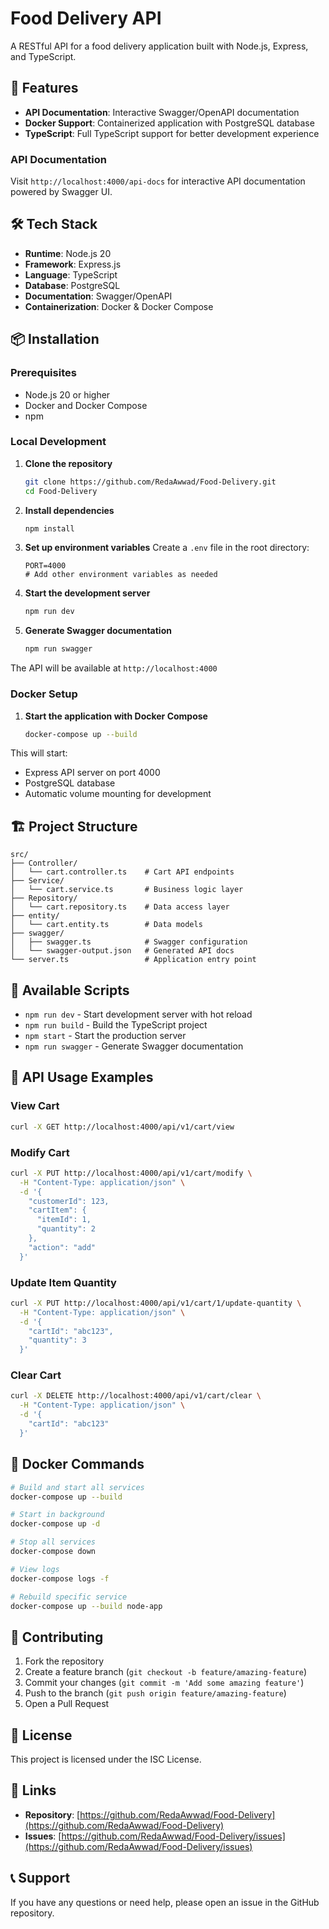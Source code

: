 # Food Delivery API

A RESTful API for a food delivery application built with Node.js, Express, and TypeScript.

## 🚀 Features

- **API Documentation**: Interactive Swagger/OpenAPI documentation
- **Docker Support**: Containerized application with PostgreSQL database
- **TypeScript**: Full TypeScript support for better development experience

### API Documentation

Visit `http://localhost:4000/api-docs` for interactive API documentation powered by Swagger UI.

## 🛠️ Tech Stack

- **Runtime**: Node.js 20
- **Framework**: Express.js
- **Language**: TypeScript
- **Database**: PostgreSQL
- **Documentation**: Swagger/OpenAPI
- **Containerization**: Docker & Docker Compose

## 📦 Installation

### Prerequisites

- Node.js 20 or higher
- Docker and Docker Compose
- npm

### Local Development

1. **Clone the repository**

   ```bash
   git clone https://github.com/RedaAwwad/Food-Delivery.git
   cd Food-Delivery
   ```

2. **Install dependencies**

   ```bash
   npm install
   ```

3. **Set up environment variables**
   Create a `.env` file in the root directory:

   ```env
   PORT=4000
   # Add other environment variables as needed
   ```

4. **Start the development server**

   ```bash
   npm run dev
   ```

5. **Generate Swagger documentation**
   ```bash
   npm run swagger
   ```

The API will be available at `http://localhost:4000`

### Docker Setup

1. **Start the application with Docker Compose**
   ```bash
   docker-compose up --build
   ```

This will start:

- Express API server on port 4000
- PostgreSQL database
- Automatic volume mounting for development

## 🏗️ Project Structure

```
src/
├── Controller/
│   └── cart.controller.ts    # Cart API endpoints
├── Service/
│   └── cart.service.ts       # Business logic layer
├── Repository/
│   └── cart.repository.ts    # Data access layer
├── entity/
│   └── cart.entity.ts        # Data models
├── swagger/
│   ├── swagger.ts            # Swagger configuration
│   └── swagger-output.json   # Generated API docs
└── server.ts                 # Application entry point
```

## 🚀 Available Scripts

- `npm run dev` - Start development server with hot reload
- `npm run build` - Build the TypeScript project
- `npm start` - Start the production server
- `npm run swagger` - Generate Swagger documentation

## 📝 API Usage Examples

### View Cart

```bash
curl -X GET http://localhost:4000/api/v1/cart/view
```

### Modify Cart

```bash
curl -X PUT http://localhost:4000/api/v1/cart/modify \
  -H "Content-Type: application/json" \
  -d '{
    "customerId": 123,
    "cartItem": {
      "itemId": 1,
      "quantity": 2
    },
    "action": "add"
  }'
```

### Update Item Quantity

```bash
curl -X PUT http://localhost:4000/api/v1/cart/1/update-quantity \
  -H "Content-Type: application/json" \
  -d '{
    "cartId": "abc123",
    "quantity": 3
  }'
```

### Clear Cart

```bash
curl -X DELETE http://localhost:4000/api/v1/cart/clear \
  -H "Content-Type: application/json" \
  -d '{
    "cartId": "abc123"
  }'
```

## 🐳 Docker Commands

```bash
# Build and start all services
docker-compose up --build

# Start in background
docker-compose up -d

# Stop all services
docker-compose down

# View logs
docker-compose logs -f

# Rebuild specific service
docker-compose up --build node-app
```

## 🤝 Contributing

1. Fork the repository
2. Create a feature branch (`git checkout -b feature/amazing-feature`)
3. Commit your changes (`git commit -m 'Add some amazing feature'`)
4. Push to the branch (`git push origin feature/amazing-feature`)
5. Open a Pull Request

## 📄 License

This project is licensed under the ISC License.

## 🔗 Links

- **Repository**: [https://github.com/RedaAwwad/Food-Delivery](https://github.com/RedaAwwad/Food-Delivery)
- **Issues**: [https://github.com/RedaAwwad/Food-Delivery/issues](https://github.com/RedaAwwad/Food-Delivery/issues)

## 📞 Support

If you have any questions or need help, please open an issue in the GitHub repository.
